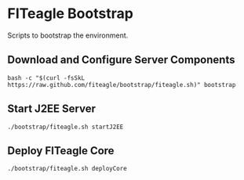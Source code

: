 # FITeagle Bootstrap

Scripts to bootstrap the environment.

## Download and Configure Server Components
```
bash -c "$(curl -fsSkL https://raw.github.com/fiteagle/bootstrap/fiteagle.sh)" bootstrap
```

## Start J2EE Server
```
./bootstrap/fiteagle.sh startJ2EE
```

## Deploy FITeagle Core
```
./bootstrap/fiteagle.sh deployCore
```
